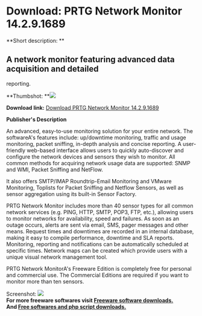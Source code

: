 # Download: PRTG Network Monitor 14.2.9.1689

**Short description: **

## A network monitor featuring advanced data acquisition and detailed
reporting.

  
**Thumbshot: **![](http://www.freewarefiles.com/screenshot/prtgnetmon_md.jpg)   
  
**Download link:** [Download PRTG Network Monitor 14.2.9.1689](http://freesoftwares.boysofts.com/PRTG-Network-Monitor_program_43396.html)  
  

**Publisher's Description**  
  

An advanced, easy-to-use monitoring solution for your entire network. The
softwareA's features include: up/downtime monitoring, traffic and usage
monitoring, packet sniffing, in-depth analysis and concise reporting. A user-
friendly web-based interface allows users to quickly auto-discover and
configure the network devices and sensors they wish to monitor. All common
methods for acquiring network usage data are supported: SNMP and WMI, Packet
Sniffing and NetFlow.

It also offers SMTP/IMAP Roundtrip-Email Monitoring and VMware Monitoring,
Toplists for Packet Sniffing and Netflow Sensors, as well as sensor
aggregation using its built-in Sensor Factory.

PRTG Network Monitor includes more than 40 sensor types for all common network
services (e.g. PING, HTTP, SMTP, POP3, FTP, etc.), allowing users to monitor
networks for availability, speed and failures. As soon as an outage occurs,
alerts are sent via email, SMS, pager messages and other means. Request times
and downtimes are recorded in an internal database, making it easy to compile
performance, downtime and SLA reports. Monitoring, reporting and notifications
can be automatically scheduled at specific times. Network maps can be created
which provide users with a unique visual network management tool.

PRTG Network MonitorA's Freeware Edition is completely free for personal and
commercial use. The Commercial Editions are required if you want to monitor
more than ten sensors.

  
  
Screenshot: ![](http://www.freewarefiles.com/screenshot/prtgnetmon.jpg)  
**For more freeware softwares visit [Freeware software downloads.](http://freesoftwares.boysofts.com/)**   
**And [Free softwares and php script downloads.](http://www.boysofts.com/)**

